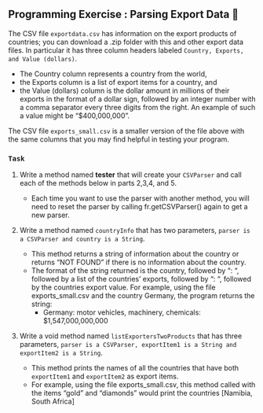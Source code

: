 ## Programming Exercise : Parsing Export Data 🚢
The CSV file `exportdata.csv` has information on the export products of countries; you can download a .zip folder with this and other export data files. In particular it has three column headers labeled `Country, Exports, and Value (dollars)`. 
* The Country column represents a country from the world, 
* the Exports column is a list of export items for a country, and 
* the Value (dollars) column is the dollar amount in millions of their exports in the format of a dollar sign, followed by an integer number with a comma separator every three digits from the right. An example of such a value might be “$400,000,000”.

The CSV file `exports_small.csv` is a smaller version of the file above with the same columns that you may find helpful in testing your program. 

### `Task`
1. Write a method named **tester** that will create your `CSVParser` and call each of the methods below in parts 2,3,4, and 5.
    * Each time you want to use the parser with another method, you will need to reset the parser by calling fr.getCSVParser() again to get a new parser.

2. Write a method named `countryInfo` that has two parameters, `parser is a CSVParser and country is a String`. 
    * This method returns a string of information about the country or returns “NOT FOUND” if there is no information about the country. 
    * The format of the string returned is the country, followed by “: “, followed by a list of the countries’ exports, followed by “: “, followed by the countries export value. For example, using the file exports_small.csv and the country Germany, the program returns the string:
        - Germany: motor vehicles, machinery, chemicals: $1,547,000,000,000

3. Write a void method named `listExportersTwoProducts` that has three parameters, `parser is a CSVParser, exportItem1 is a String and exportItem2 is a String`. 
    * This method prints the names of all the countries that have both `exportItem1` and `exportItem2` as export items. 
    * For example, using the file exports_small.csv, this method called with the items “gold” and “diamonds” would print the countries [Namibia, South Africa]